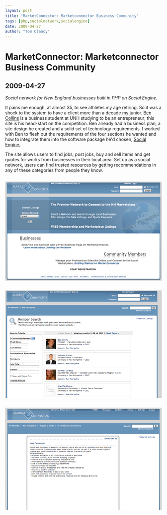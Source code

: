 ```yaml
---
layout: post
title: "MarketConnector: Marketconnector Business Community"
tags: [php,socialnetwork,socialengine]
date: 2009-04-27
author: "Tom Clancy"
---
```


# MarketConnector: Marketconnector Business Community

## 2009-04-27

_Social network for New England businesses built in PHP on Social Engine._

<p>It pains me enough, at almost 35, to see athletes my age retiring. So it was a shock to the system to have a client more than a decade my junior. <a href="http://www.seacoastonline.com/articles/20100419-BIZ-1010789">Ben Collins</a> is a business student at UNH studying to be an entrepreneur; this site is his head-start on the competition. Ben already had a business plan, a site design he created and a solid set of technology requirements. I worked with Ben to flesh out the requirements of the four sections he wanted and how to integrate them into the software package he'd chosen, <a href="http://www.socialengine.net/">Social Engine.</a></p>
<p>The site allows users to find jobs, post jobs, buy and sell items and get quotes for works from businesses in their local area. Set up as a social network, users can find trusted resources by getting recommendations in any of these categories from people they know.</p><img src="/assets/portfolio/MK_Homepage.png" alt="Homepage " style="margin: 1em 0" />
<img src="/assets/portfolio/MK_Profiles.png" alt="Member List " style="margin: 1em 0" />
<img src="/assets/portfolio/MK_Job_Listing.png" alt="Job Listings Live job posting from a member" style="margin: 1em 0" />

